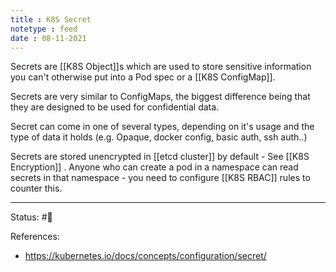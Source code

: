 ```yaml
---
title : K8S Secret
notetype : feed
date : 08-11-2021
---
```


Secrets are [[K8S Object]]s which are used to store sensitive information you can't otherwise put into a Pod spec or a [[K8S ConfigMap]].

Secrets are very similar to ConfigMaps, the biggest difference being that they are designed to be used for confidential data.

Secret can come in one of several types, depending on it's usage and the type of data it holds (e.g. Opaque, docker config, basic auth, ssh auth..)

Secrets are stored unencrypted in [[etcd cluster]] by default - See [[K8S Encryption]] . Anyone who can create a pod in a namespace can read secrets in that namespace - you need to configure [[K8S RBAC]] rules to counter this.

-----

Status: #🌱 

References:
- https://kubernetes.io/docs/concepts/configuration/secret/
